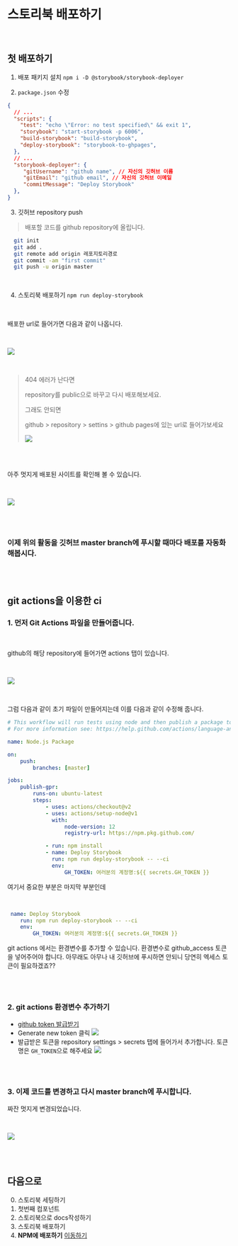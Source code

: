 # 스토리북 배포하기

<br />

## 첫 배포하기

1. 배포 패키지 설치
`npm i -D @storybook/storybook-deployer`

2. `package.json` 수정
```json
{
  // ...
  "scripts": {
    "test": "echo \"Error: no test specified\" && exit 1",
    "storybook": "start-storybook -p 6006",
    "build-storybook": "build-storybook",
    "deploy-storybook": "storybook-to-ghpages",
  },
  // ...
  "storybook-deployer": {
     "gitUsername": "github name", // 자신의 깃허브 이름
     "gitEmail": "github email", // 자신의 깃허브 이메일
     "commitMessage": "Deploy Storybook"
  },
}
```
3. 깃허브 repository push
> 배포할 코드를 github repository에 올립니다.

```bash
  git init
  git add .
  git remote add origin 레포지토리경로
  git commit -am "first commit"
  git push -u origin master
```

<br />
   
4. 스토리북 배포하기
`npm run deploy-storybook`

<br />

배포한 url로 들어가면 다음과 같이 나옵니다.

<br />

![](./images/screenshot-2.png)

<br />

> 404 에러가 난다면
> 
> repository를 public으로 바꾸고 다시 배포해보세요.
> 
> 그래도 안되면
> 
> github > repository > settins > github pages에 있는 url로 들어가보세요
> 
> ![](./images/screenshot-3.png)

<br /><br />

아주 멋지게 배포된 사이트를 확인해 볼 수 있습니다.
 
<br />

![](./images/screenshot-4.png)


<br /><br />

### **이제 위의 활동을 깃허브 master branch에 푸시할 때마다 배포를 자동화 해봅시다.**

<br /><br />

## git actions을 이용한 ci

### 1. 먼저 Git Actions 파일을 만들어줍니다.
  
<br />

github의 해당 repository에 들어가면 actions 탭이 있습니다.
  
<br />

![](./images/screenshot-1.png)

<br />

그럼 다음과 같이 초기 파일이 만들어지는데 이를 다음과 같이 수정해 줍니다.
```yaml
# This workflow will run tests using node and then publish a package to GitHub Packages when a release is created
# For more information see: https://help.github.com/actions/language-and-framework-guides/publishing-nodejs-packages

name: Node.js Package

on:
    push:
        branches: [master]

jobs:
    publish-gpr:
        runs-on: ubuntu-latest
        steps:
            - uses: actions/checkout@v2
            - uses: actions/setup-node@v1
              with:
                  node-version: 12
                  registry-url: https://npm.pkg.github.com/

            - run: npm install
            - name: Deploy Storybook
              run: npm run deploy-storybook -- --ci
              env:
                  GH_TOKEN: 여러분의 계정명:${{ secrets.GH_TOKEN }}
```

여기서 중요한 부분은 마지막 부분인데 

<br />

```yml
 name: Deploy Storybook
    run: npm run deploy-storybook -- --ci
    env:
        GH_TOKEN: 여러분의 계정명:${{ secrets.GH_TOKEN }}
```
git actions 에서는 환경변수를 추가할 수 있습니다. 환경변수로 github_access 토큰을 넣어주어야 합니다. 아무래도 아무나 내 깃허브에 푸시하면 안되니 당연히 엑세스 토큰이 필요하겠죠??

  
<br />  
<br />


### 2. git actions 환경변수 추가하기

- [github token 발급받기](https://github.com/settings/tokens)
- Generate new token 클릭
![](./images/screenshot-5.png)
- 발급받은 토큰을 repository settings > secrets 탭에 들어가서 추가합니다. 토큰명은 `GH_TOKEN`으로 해주세요
![](./images/screenshot-6.png)

<br />  
<br />

### 3. 이제 코드를 변경하고 다시 master branch에 푸시합니다.

짜잔 멋지게 변경되었습니다.

<br />

![](./images/screenshot-7.png)

<br /><br />

## 다음으로
0. 스토리북 세팅하기
1. 첫번째 컴포넌트 
2. 스토리북으로 docs작성하기
3. 스토리북 배포하기
4. **NPM에 배포하기** [이동하기](../4_npm_deploy/README.md)